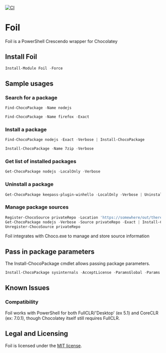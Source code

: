 [![CI](https://github.com/ethanbergstrom/Foil/actions/workflows/CI.yml/badge.svg)](https://github.com/ethanbergstrom/Foil/actions/workflows/CI.yml)

# Foil
Foil is a PowerShell Crescendo wrapper for Chocolatey

## Install Foil
```PowerShell
Install-Module Foil -Force
``` 

## Sample usages
### Search for a package
```PowerShell
Find-ChocoPackage -Name nodejs

Find-ChocoPackage -Name firefox -Exact
```

### Install a package
```PowerShell
Find-ChocoPackage nodejs -Exact -Verbose | Install-ChocoPackage

Install-ChocoPackage -Name 7zip -Verbose
```
### Get list of installed packages
```PowerShell
Get-ChocoPackage nodejs -LocalOnly -Verbose
```
### Uninstall a package
```PowerShell
Get-ChocoPackage keepass-plugin-winhello -LocalOnly -Verbose | Uninstall-ChocoPackage -Verbose -RemoveDependencies
```

### Manage package sources
```PowerShell
Register-ChocoSource privateRepo -Location 'https://somewhere/out/there/api/v2/'
Get-ChocoPackage nodejs -Verbose -Source privateRepo -Exact | Install-ChocoPackage
Unregister-ChocoSource privateRepo
```

Foil integrates with Choco.exe to manage and store source information

## Pass in package parameters
The Install-ChocoPackage cmdlet allows passing package parameters.

```powershell
Install-ChocoPackage sysinternals -AcceptLicense -ParamsGlobal -Params '/InstallDir:c:\windows\temp\sysinternals /QuickLaunchShortcut:false' -Verbose
```

## Known Issues
### Compatibility
Foil works with PowerShell for both FullCLR/'Desktop' (ex 5.1) and CoreCLR (ex: 7.0.1), though Chocolatey itself still requires FullCLR.

## Legal and Licensing
Foil is licensed under the [MIT license](./LICENSE.txt).
